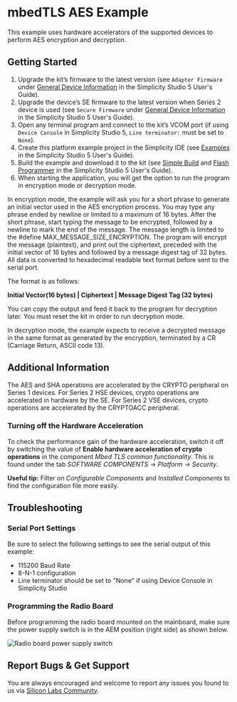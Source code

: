 #  mbedTLS AES Example

 This example uses hardware accelerators of the supported devices to perform AES encryption and decryption.

##  Getting Started

1. Upgrade the kit’s firmware to the latest version (see `Adapter Firmware` under [General Device Information](https://docs.silabs.com/simplicity-studio-5-users-guide/latest/ss-5-users-guide-about-the-launcher/welcome-and-device-tabs#general-device-information) in the Simplicity Studio 5 User's Guide).
2. Upgrade the device’s SE firmware to the latest version when Series 2 device is used (see `Secure Firmware` under [General Device Information](https://docs.silabs.com/simplicity-studio-5-users-guide/latest/ss-5-users-guide-about-the-launcher/welcome-and-device-tabs#general-device-information) in the Simplicity Studio 5 User's Guide).
3. Open any terminal program and connect to the kit’s VCOM port (if using `Device Console` in Simplicity Studio 5, `Line terminator:` must be set to `None`).
4. Create this platform example project in the Simplicity IDE (see [Examples](https://docs.silabs.com/simplicity-studio-5-users-guide/latest/ss-5-users-guide-getting-started/start-a-project#examples) in the Simplicity Studio 5 User's Guide).
5. Build the example and download it to the kit (see [Simple Build](https://docs.silabs.com/simplicity-studio-5-users-guide/latest/ss-5-users-guide-building-and-flashing/building#simple-build) and [Flash Programmer](https://docs.silabs.com/simplicity-studio-5-users-guide/latest/ss-5-users-guide-building-and-flashing/flashing#flash-programmer) in the Simplicity Studio 5 User's Guide).
6. When starting the application, you will get the option to run the program in encryption mode or decryption mode.

 In encryption mode, the example will ask you for a short phrase to generate an initial vector
 used in the AES encryption process. You may type any phrase ended by newline or limited to a maximum
 of 16 bytes. After the short phrase, start typing the message to be encrypted, followed
 by a newline to mark the end of the message. The message length is limited to the #define
 MAX\_MESSAGE\_SIZE\_ENCRYPTION. The program will encrypt the message (plaintext), and print out the
 ciphertext, preceded with the initial vector of 16 bytes and followed by a message digest tag of 32 bytes.
 All data is converted to hexadecimal readable text format before sent to the serial port.

 The format is as follows:
 
 **Initial Vector(16 bytes) | Ciphertext | Message Digest Tag (32 bytes)**

 You can copy the output and feed it back to the program for decryption later. You must
 reset the kit in order to run decryption mode.

 In decryption mode, the example expects to receive a decrypted message in the same format as
 generated by the encryption, terminated by a CR (Carriage Return, ASCII code 13).

##  Additional Information

 The AES and SHA operations are accelerated by the CRYPTO peripheral on Series 1 devices.
 For Series 2 HSE devices, crypto operations are accelerated in hardware by the SE. 
 For Series 2 VSE devices, crypto operations are accelerated by the CRYPTOACC peripheral.
 
###  Turning off the Hardware Acceleration

To check the performance gain of the hardware acceleration, switch it off by
switching the value of **Enable hardware acceleration of crypto operations** in the component *Mbed TLS
common functionality*. This is found under the tab *SOFTWARE COMPONENTS* → *Platform
→ Security*. 

**Useful tip:** Filter on *Configurable Components* and *Installed Components* to
 find the configuration file more easily.

## Troubleshooting

### Serial Port Settings

Be sure to select the following settings to see the serial output of this example:

* 115200 Baud Rate 
* 8-N-1 configuration
* Line terminator should be set to "None" if using Device Console in Simplicity Studio

### Programming the Radio Board

Before programming the radio board mounted on the mainboard, make sure the power supply switch is in the AEM position (right side) as shown below.

![Radio board power supply switch](image/readme_img0.png)

## Report Bugs & Get Support

You are always encouraged and welcome to report any issues you found to us via [Silicon Labs Community](https://community.silabs.com/).